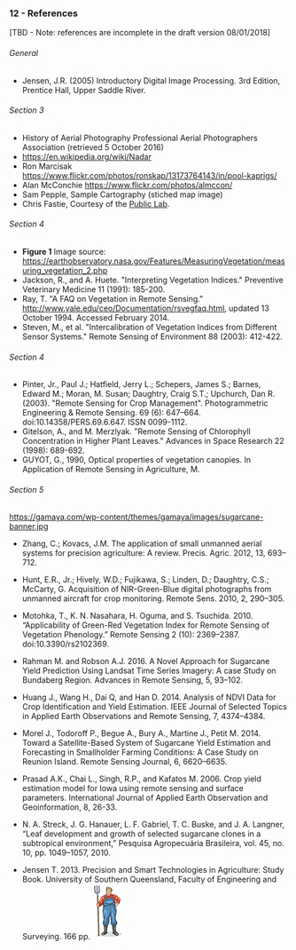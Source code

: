 ### 12 - References

[TBD - Note: references are incomplete in the draft version 08/01/2018]


###### General
* Jensen, J.R. (2005) Introductory Digital Image Processing. 3rd Edition, Prentice Hall, Upper Saddle River.

###### Section 3 
* History of Aerial Photography Professional Aerial Photographers Association (retrieved 5 October 2016)
* https://en.wikipedia.org/wiki/Nadar
* Ron Marcisak https://www.flickr.com/photos/ronskap/13173764143/in/pool-kaprigs/
* Alan McConchie https://www.flickr.com/photos/almccon/
* Sam Pepple, Sample Cartography (stiched map image)
* Chris Fastie, Courtesy of the [Public Lab](https://publiclab.org/).

###### Section 4 
* __Figure 1__ Image source: https://earthobservatory.nasa.gov/Features/MeasuringVegetation/measuring_vegetation_2.php
* Jackson, R., and A. Huete. "Interpreting Vegetation Indices." Preventive Veterinary Medicine 11 (1991): 185-200.
* Ray, T. "A FAQ on Vegetation in Remote Sensing." http://www.yale.edu/ceo/Documentation/rsvegfaq.html, updated 13 October 1994. Accessed February 2014.
* Steven, M., et al. "Intercalibration of Vegetation Indices from Different Sensor Systems." Remote Sensing of Environment 88 (2003): 412-422.

###### Section 4 
* Pinter, Jr., Paul J.; Hatfield, Jerry L.; Schepers, James S.; Barnes, Edward M.; Moran, M. Susan; Daughtry, Craig S.T.; Upchurch, Dan R. (2003). "Remote Sensing for Crop Management". Photogrammetric Engineering & Remote Sensing. 69 (6): 647–664. doi:10.14358/PERS.69.6.647. ISSN 0099-1112.
* Gitelson, A., and M. Merzlyak. "Remote Sensing of Chlorophyll Concentration in Higher Plant Leaves." Advances in Space Research 22 (1998): 689-692.
* GUYOT, G., 1990, Optical properties of vegetation canopies. In Application of Remote Sensing in Agriculture, M.

###### Section 5 
https://gamaya.com/wp-content/themes/gamaya/images/sugarcane-banner.jpg

* Zhang, C.; Kovacs, J.M. The application of small unmanned aerial systems for precision agriculture:
A review. Precis. Agric. 2012, 13, 693–712.

* Hunt, E.R., Jr.; Hively, W.D.; Fujikawa, S.; Linden, D.; Daughtry, C.S.; McCarty, G. Acquisition of NIR-Green-Blue digital photographs from unmanned aircraft for crop monitoring. Remote Sens.
2010, 2, 290–305.

* Motohka, T., K. N. Nasahara, H. Oguma, and S. Tsuchida. 2010. “Applicability of Green-Red Vegetation Index for Remote Sensing of Vegetation Phenology.” Remote Sensing 2 (10): 2369–2387. doi:10.3390/rs2102369.

* Rahman M. and Robson A.J. 2016. A Novel Approach for Sugarcane Yield Prediction Using Landsat Time Series Imagery: A case Study on Bundaberg Region. Advances in Remote Sensing, 5, 93–102.

* Huang J., Wang H., Dai Q, and Han D. 2014. Analysis of NDVI Data for Crop Identification and Yield Estimation. IEEE Journal of Selected Topics in Applied Earth Observations and Remote Sensing, 7, 4374–4384.

* Morel J., Todoroff P., Begue A., Bury A., Martine J., Petit M. 2014. Toward a Satellite-Based System of Sugarcane Yield Estimation and Forecasting in Smallholder Farming Conditions: A Case Study on Reunion Island. Remote Sensing Journal, 6, 6620–6635.

* Prasad A.K., Chai L., Singh, R.P., and Kafatos M. 2006. Crop yield estimation model for Iowa using remote sensing and surface parameters. International Journal of Applied Earth Observation and Geoinformation, 8, 26-33.

* N. A. Streck, J. G. Hanauer, L. F. Gabriel, T. C. Buske, and J. A. Langner, “Leaf development and growth of selected sugarcane clones in a subtropical environment,” Pesquisa Agropecuária Brasileira, vol. 45, no. 10, pp. 1049–1057, 2010.

* Jensen T. 2013. Precision and Smart Technologies in Agriculture: Study Book. University of Southern Queensland, Faculty of Engineering and Surveying. 166 pp. 
![](img/farmera.png) 
